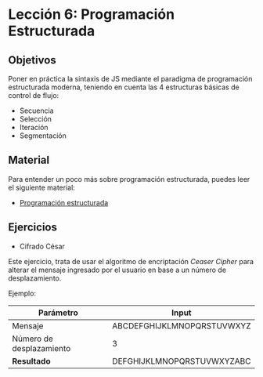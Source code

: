 # Lección 6: Programación Estructurada

## Objetivos

Poner en práctica la sintaxis de JS mediante el paradigma de programación estructurada moderna, teniendo en cuenta las 4 estructuras básicas de control de flujo:

- Secuencia
- Selección
- Iteración
- Segmentación

## Material

Para entender un poco más sobre programación estructurada, puedes leer el siguiente material:

- [Programación estructurada](https://medium.com/laboratoria-how-to/programaci%C3%B3n-estructurada-7fe400bae43d#.smbvss5bd)

## Ejercicios

- Cifrado César

Este ejercicio, trata de usar el algoritmo de encriptación *Ceaser Cipher* para alterar el mensaje ingresado por el usuario en base a un número de desplazamiento.

Ejemplo:

Parámetro  | Input
---------  | -----
Mensaje | ABCDEFGHIJKLMNOPQRSTUVWXYZ
Número de desplazamiento | 3
**Resultado** | DEFGHIJKLMNOPQRSTUVWXYZABC